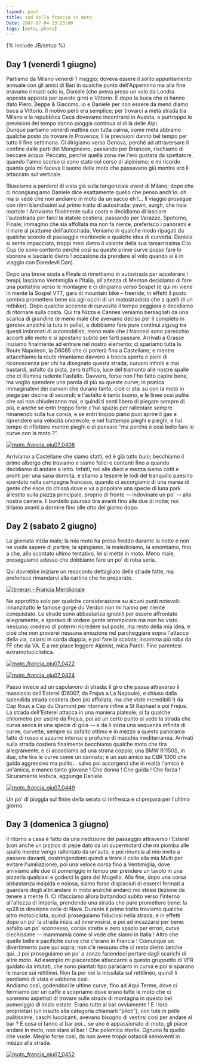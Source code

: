 ```yaml
---
layout: post
title: sud della francia in moto
Date: 2007-07-04 23:23:00
tags: [moto, photo]
---
```

{% include JB/setup %} 


## Day 1 (venerdì 1 giugno)
 
Partiamo da Milano venerdì 1 maggio; doveva essere il solito appuntamento annuale con gli amici di Bari in qualche punto dell'Appennino ma alla fine eravamo rimasti solo io, Daniele (che aveva preso un volo da Londra apposta apposta per questo giro) e Vittorio. E dopo la buca che ci hanno dato Piero, Beppe & Giacomo, io e Daniele per non essere da meno diamo buca a Vittorio. Il motivo però era semplice; per trovarci a metà strada tra Milano e la repubblica Ceca dovevamo incontrarci in Austria, e purtroppo le previsioni del tempo danno pioggia continua al di là delle Alpi.  
Dunque partiamo venerdì mattina con tutta calma, come meta abbiamo qualche posto da trovare in Provenza; lì le previsioni danno bel tempo per tutto il fine settimana. Ci dirigiamo verso Genova, perché ad attraversare il confine dalle parti del Monginevro, passando per Briancon, rischiamo di beccare acqua. Peccato, perché quella zona me l'ero gustata da spettatore, quando l'anno scorso ci sono stato col corso di alpinismo; e mi ricordo quanta gola mi faceva il suono delle moto che passavano giù mentre ero lì attaccato sul verticale.  
  
Riusciamo a perderci di vista già sulla tangenziale ovest di Milano; dopo che ci ricongiungiamo Daniele dice esattamente quello che penso anch'io: oh ma si vede che non andiamo in moto da un sacco eh !... Il viaggio prosegue con ritmi blandissimi sul primo tratto di autostrada: yawn, aurgh, che noia mortale ! Arriviamo finalmente sulla costa e decidiamo di lasciare l'autostrada per farci la statale costiera, passando per Varazze, Spotorno, Finale; immagino che sia affollata ma non fa niente, preferisco i panorami e il mare al piattume dell'autostrada. Veniamo in qualche modo ripagati da qualche scorcio di paesaggio meritevole e qualche idea di curvetta. Daniele si sente impacciato, troppi mesi dietro il volante della sua tamarrissima Clio Cup (io sono contento perché così su queste prime curve posso fare lo sborone e lasciarlo dietro ! occasione da prendere al volo quando si è in viaggio con Daredevil Dan).  
  
Dopo una breve sosta a Finale ci rimettiamo in autostrada per accelerare i tempi; lasciamo Ventimiglia e l'Italia, all'altezza di Menton decidiamo di fare una puntatina verso le montagne e ci dirigiamo verso Sospel (e qui mi viene in mente la Sospel VTT, gara di mountain bike – freeride; in effetti il posto sembra promettere bene sia agli occhi di un motostradista che a quelli di un mtbiker). Dopo qualche accenno di curvosità il tempo peggiora e decidiamo di ritornare sulla costa. Qui tra Nizza e Cannes veniamo bersagliati da una scarica di grandine (e meno male che avevamo deciso per il completo in goretex anziché la tuta in pelle), e dobbiamo fare pure continui zigzag tra questi imbranati di automobilisti; meno male che i francesi sono parecchio accorti alle moto e si spostano subito per farti passare. Arrivati a Grasse iniziamo finalmente ad entrare nel nostro elemento; ci spariamo tutta la Route Napoleon, la D6085 che ci porterà fino a Castellane; e mentre attacchiamo la route rimaniamo davvero a bocca aperta e pieni di riconoscenza per chi ha disegnato questa strada; curvoni infiniti e mai bastardi, asfalto da pista, zero traffico, luce del tramonto alle nostre spalle che ci illumina radente l'asfalto. Davvero, forse non l'ho fatto capire bene, ma voglio spendere una parola di più su queste curve; in pratica immaginatevi dei curvoni che durano tanto, cioè ci stai su con la moto in piega per decine di secondi; e l'asfalto è tanto buono, e le linee così pulite che sai non chiuderanno mai, e quindi ti senti libero di piegare sempre di più, e anche se entri troppo forte c'hai spazio per rallentare sempre rimanendo sulla tua corsia, e se entri troppo piano puoi aprire il gas e riprendere una velocità onorevole; e nel frattempo pieghi e pieghi, e hai tempo di riflettere mentre pieghi e di pensare “ma perché è così bello fare le curve con la moto ?”.  
  
[![moto_francia_giu07_0406](http://farm2.static.flickr.com/1267/719037387_035befa087.jpg)](http://www.flickr.com/photos/aadm/719037387/)  
  
Arriviamo a Castellane che siamo sfatti, ed è già tutto buio; becchiamo il primo albergo che troviamo e siamo felici e contenti fino a quando decidiamo di andare a letto. Infatti, noi alle dieci e mezza siamo cotti e pronti per una sana dormita, e stiamo a tessere le lodi del tranquillo paesino sperduto nella campagna francese, quando ci accorgiamo di una marea di gente che esce da chissà dove e va a popolare una specie di luna park allestito sulla piazza principale, proprio di fronte -– indovinate un po' -– alla nostra camera. Il bordello pauroso tira avanti fino alle due di notte; noi tiriamo avanti a dormire fino alle otto del giorno dopo.  
  
## Day 2 (sabato 2 giugno)
 
La giornata inizia male; la mia moto ha preso freddo durante la notte e non ne vuole sapere di partire; la spingiamo, la malediciamo, la smontiamo, fino a che, allo scontato ultimo tentativo, lei si mette in moto. Meno male, proseguiamo adesso che dobbiamo fare un po' di roba seria.  
  
Qui dovrebbe iniziare un resoconto dettagliato delle strade fatte, ma preferisco rimandarvi alla cartina che ho preparato.  
  
[![itinerari - Francia Meridionale](http://farm2.static.flickr.com/1174/719069845_3d003ecf5f_m.jpg)](http://www.flickr.com/photos/aadm/719069845/)  
  
Ne approfitto solo per qualche considerazione su alcuni punti notevoli: innanzitutto le famose gorge du Verdon non mi hanno per niente conquistato. Le strade sono abbastanza ignobili per essere affrontate allegramente, e speravo di vedere gente arrampicare ma non ho visto nessuno; credevo di potermi ricredere sul posto, ma resto della mia idea, e cioè che non proverei nessuna emozione nel parcheggiare sopra l'attacco della via, calarsi in corda doppia, e poi fare la scalata; insomma più roba da FF che da VA. E a me piace leggere Alpinist, mica Pareti. Fine parentesi extramotociclistica.  
  
[![moto_francia_giu07_0422](http://farm2.static.flickr.com/1241/719050081_ecb305bad2_m.jpg)](http://www.flickr.com/photos/aadm/719050081/)  
  
[![moto_francia_giu07_0424](http://farm2.static.flickr.com/1019/719932484_46f09b916d_m.jpg)](http://www.flickr.com/photos/aadm/719932484/)  
  
Passo invece ad un capolavoro di strada: il giro che passa attraverso il massiccio dell'Esterel (D6007, da Frejus a La Napoule), e chiuso dalla splendida strada costiera (ben più affollata, ma che viste incredibili !) da Cap Roux a Cap du Dramont per ritornare infine a St Raphael e poi Frejus. La strada dell'Esterel attacca in una maniera plateale; si fa qualche chilometro per uscire da Frejus, poi ad un certo punto si vede la strada che curva secca in una specie di gola -– e da lì inizia una sequenza infinita di curve, curvette, sempre su asfalto ottimo e in mezzo a questo panorama fatto di rosso e azzurro intenso e profumo di macchia mediterranea. Arrivati sulla strada costiera finalmente becchiamo qualche moto che tira allegramente, e ci accodiamo ad una strana coppia; una BMW R1150S, in due, che tira le curve come un dannato; e un suo amico su CBR 1000 che guida aggressivo ma pulito... salvo poi accorgerci che in realtà l'amico è un'amica, e manco tanto giovane ! Che donna ! Che guida ! Che forza ! Sicuramente lesbica, aggiunge Daniele.  
  
[![moto_francia_giu07_0449](http://farm2.static.flickr.com/1306/719066113_32751fec45_m.jpg)](http://www.flickr.com/photos/aadm/719066113/)  
  
Un po' di pioggia sul finire della serata ci rinfresca e ci prepara per l'ultimo giorno.  
  
## Day 3 (domenica 3 giugno)
  
Il ritorno a casa è fatto da una riedizione del passaggio attraverso l'Esterel (con anche un pizzico di pepe dato da un supermotard che mi piomba alle spalle mentre vengo rallentato da un'auto, e poi rinuncia al mio invito a passare davanti, costringendomi quindi a tirare il collo alla mia Multi per evitare l'umiliazione), poi una veloce corsa fino a Ventimiglia, dove arriviamo alle due di pomeriggio in tempo per prendere un tavolo in una pizzeria qualsiasi e goderci la gara del Mugello. Alla fine, dopo una corsa abbastanza insipida e noiosa, siamo forse dispiaciuti di esserci fermati a guardare degli altri andare in moto anziché andarci noi stessi (lezione da tenere a mente !). Ci rifacciamo allora buttandoci subito verso l'interno all'altezza di Imperia, prendendo una strada che pare promettere bene: la sp28 in direzione colle di Nava. Durante il primo tratto troviamo qualche altro motociclista, quindi proseguiamo fiduciosi nella strada; e in effetti dopo un po' la strada inizia ad innervosirsi, e poi ad incazzarsi per bene: asfalto un po' sconnesso, corsie strette e zero spazio per errori, curve ciechissime -– mammamia come si vede che siamo in Italia ! Altro che quelle belle e pacifiche curve che c'erano in Francia ! Comunque un divertimento pure qui sopra; non c'è nessuno che ci resta dietro (anche qui...) poi proseguiamo un po' a zonzo facendoci portare dagli scarichi di altre moto. Ad esempio mi piacerebbe attaccarmi a questo gruppetto di VFR guidato da intutati, che sono piantati tipo paracarro in curva e poi si sparano le marce sui rettilinei. Non fa per noi la missilata sul rettilineo, quindi li perdiamo di vista e vabbene così.  
Andiamo così, godendoci le ultime curve, fino ad Aqui Terme, dove ci fermiamo per un caffè e scopriamo dove erano tutte le moto che ci saremmo aspettati di trovare sulle strade di montagna in questo bel pomeriggio di inizio estate. Erano tutte al bar ovviamente ! E i loro proprietari (un insulto alla categoria chiamarli “piloti”), con tute in pelle pulitissime, caschi luccicanti, avevano bisogno di vestirsi così per andare al bar ? E cosa ci fanno al bar poi... se uno è appassionato di moto, gli piace andare in moto, non stare al bar ! Che polemica sterile. Ognuno fa quello che vuole. Meglio forse così, da non avere troppi ostacoli semoventi in mezzo alla strada.  
  
[![moto_francia_giu07_0452](http://farm2.static.flickr.com/1414/719068255_4bbf50ab76_m.jpg)](http://www.flickr.com/photos/aadm/719068255/)
